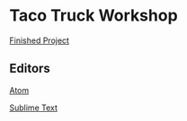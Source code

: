 # Taco Truck Workshop

[Finished Project](https://github.com/farfromrest/tiy-taco-complete)

## Editors

[Atom](https://atom.io/)

[Sublime Text](https://www.sublimetext.com/)

